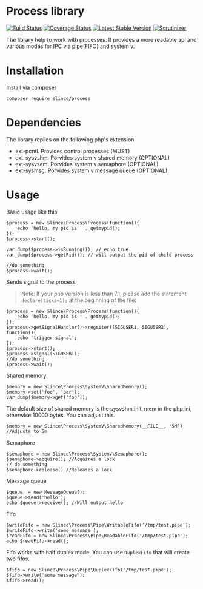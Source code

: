 # Process library

[![Build Status](https://img.shields.io/travis/slince/process/master.svg?style=flat-square)](https://travis-ci.org/slince/process)
[![Coverage Status](https://img.shields.io/codecov/c/github/slince/process.svg?style=flat-square)](https://codecov.io/github/slince/process)
[![Latest Stable Version](https://img.shields.io/packagist/v/slince/process.svg?style=flat-square&label=stable)](https://packagist.org/packages/slince/process)
[![Scrutinizer](https://img.shields.io/scrutinizer/g/slince/process.svg?style=flat-square)](https://scrutinizer-ci.com/g/slince/process/?branch=master)

The library help to work with processes. It provides a more readable api and various modes for IPC via pipe(FIFO) and system v. 

# Installation

Install via composer

```
composer require slince/process
```

# Dependencies

The library replies on the following php's extension.

- ext-pcntl. Provides control processes (MUST)
- ext-sysvshm. Porvides system v shared memory (OPTIONAL)
- ext-sysvsem. Porvides system v semaphore (OPTIONAL)
- ext-sysmsg. Porvides system v message queue (OPTIONAL)

# Usage

Basic usage like this
```
$process = new Slince\Process\Process(function(){
    echo 'hello, my pid is ' . getmypid();
});
$process->start();

var_dump($process->isRunning()); // echo true
var_dump($process->getPid()); // will output the pid of child process

//do something
$process->wait();
```
Sends signal to the process

>Note: If your php version is less than 7.1, please add the statement `declare(ticks=1);` at the beginning of the file:

```
$process = new Slince\Process\Process(function(){
    echo 'hello, my pid is ' . getmypid();
});
$process->getSignalHandler()->regsiter([SIGUSER1, SIGUSER2], function(){
    echo 'trigger signal';
});
$process->start();
$process->signal(SIGUSER1);
//do something
$process->wait();
```


Shared memory

```
$memory = new Slince\Process\SystemV\SharedMemory();
$memory->set('foo', 'bar');
var_dump($memory->get('foo'));
```
The default size of shared memory is the sysvshm.init_mem in the php.ini, otherwise 10000 bytes. You can adjust this.

```
$memory = new Slince\Process\SystemV\SharedMemory(__FILE__, '5M'); //Adjusts to 5m
```

Semaphore
```
$semaphore = new Slince\Process\SystemV\Semaphore();
$semaphore->acquire(); //Acquires a lock
// do something
$semaphore->release() //Releases a lock
```

Message queue

```
$queue  = new MessageQueue();
$queue->send('hello');
echo $queue->receive(); //Will output hello
```

Fifo

```
$writeFifo = new Slince\Process\Pipe\WritableFifo('/tmp/test.pipe');
$writeFifo->write('some message');
$readFifo = new Slince\Process\Pipe\ReadableFifo('/tmp/test.pipe');
echo $readFifo->read();
```
Fifo works with half duplex mode. You can use `DuplexFifo` that will create two fifos.

```
$fifo = new Slince\Process\Pipe\DuplexFifo('/tmp/test.pipe');
$fifo->write('some message');
$fifo->read();
```

